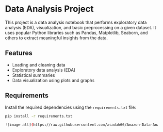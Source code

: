 # Data Analysis Project

This project is a data analysis notebook that performs exploratory data analysis (EDA), visualization, and basic preprocessing on a given dataset. It uses popular Python libraries such as Pandas, Matplotlib, Seaborn, and others to extract meaningful insights from the data.

## Features

- Loading and cleaning data
- Exploratory data analysis (EDA)
- Statistical summaries
- Data visualization using plots and graphs

## Requirements

Install the required dependencies using the `requirements.txt` file:

```bash
pip install -r requirements.txt

![image alt](https://raw.githubusercontent.com/asadah66/Amazon-Data-Analysis/main/image1.png)

